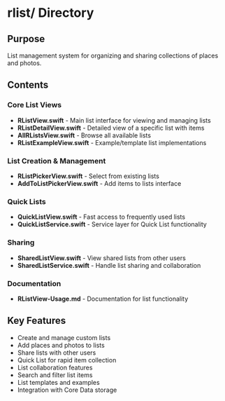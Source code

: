 # rlist/ Directory

## Purpose
List management system for organizing and sharing collections of places and photos.

## Contents

### Core List Views
- **RListView.swift** - Main list interface for viewing and managing lists
- **RListDetailView.swift** - Detailed view of a specific list with items
- **AllRListsView.swift** - Browse all available lists
- **RListExampleView.swift** - Example/template list implementations

### List Creation & Management
- **RListPickerView.swift** - Select from existing lists
- **AddToListPickerView.swift** - Add items to lists interface

### Quick Lists
- **QuickListView.swift** - Fast access to frequently used lists
- **QuickListService.swift** - Service layer for Quick List functionality

### Sharing
- **SharedListView.swift** - View shared lists from other users
- **SharedListService.swift** - Handle list sharing and collaboration

### Documentation
- **RListView-Usage.md** - Documentation for list functionality

## Key Features
- Create and manage custom lists
- Add places and photos to lists
- Share lists with other users
- Quick List for rapid item collection
- List collaboration features
- Search and filter list items
- List templates and examples
- Integration with Core Data storage